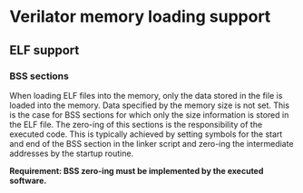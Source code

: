 # Verilator memory loading support

## ELF support

### BSS sections

When loading ELF files into the memory, only the data stored in the file is loaded into the memory.
Data specified by the memory size is not set.
This is the case for BSS sections for which only the size information is stored in the ELF file.
The zero-ing of this sections is the responsibility of the executed code.
This is typically achieved by setting symbols for the start and end of the BSS section in the linker script and zero-ing the intermediate addresses by the startup routine.

**Requirement: BSS zero-ing must be implemented by the executed software.**
